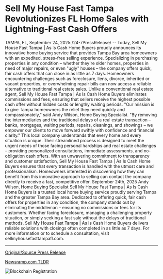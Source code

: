 # Sell My House Fast Tampa Revolutionizes FL Home Sales with Lightning-Fast Cash Offers

TAMPA, FL, September 24, 2025 /24-7PressRelease/ -- Today, Sell My House Fast Tampa | As Is Cash Home Buyers proudly announces its innovative home buying service that provides Tampa Bay area homeowners with an expedited, stress-free selling experience. Specializing in purchasing properties in any condition – whether they're older homes, properties in need of major repairs, or even "ugly" houses – the company offers quick, fair cash offers that can close in as little as 7 days.  Homeowners encountering challenges such as foreclosure, liens, divorce, inherited or vacant properties, or overwhelming repair bills can now access a reliable alternative to traditional real estate sales. Unlike a conventional real estate agent, Sell My House Fast Tampa | As Is Cash Home Buyers eliminates commissions and fees, ensuring that sellers receive the highest possible cash offer without hidden costs or lengthy waiting periods.  "Our mission is to give Tampa homeowners the relief they need quickly and compassionately," said Andy Wilson, Home Buying Specialist. "By removing the intermediaries and the traditional delays of a real estate transaction – banks, mortgages, waiting periods, repairs, cleanings, and showings – we empower our clients to move forward swiftly with confidence and financial clarity."  This local company understands that every home and every situation is unique. Their streamlined process is designed to meet the urgent needs of those facing personal hardships and real estate challenges – providing personalized consultations, immediate assessments, and no-obligation cash offers. With an unwavering commitment to transparency and customer satisfaction, Sell My House Fast Tampa | As Is Cash Home Buyers ensures that every transaction is handled with the utmost care and professionalism. Homeowners interested in discovering how they can benefit from this innovative approach to selling can contact the company directly to receive a fast, competitive offer.  September 24th, 2025 Andy Wilson, Home Buying Specialist  Sell My House Fast Tampa | As Is Cash Home Buyers is a trusted local home buying service proudly serving Tampa and the greater Tampa Bay area. Dedicated to offering quick, fair cash offers for properties in any condition, the company stands out by eliminating the middleman – ensuring no commissions or fees for its customers. Whether facing foreclosure, managing a challenging property situation, or simply seeking a fast sale without the delays of traditional methods, Sell My House Fast Tampa | As Is Cash Home Buyers delivers reliable solutions with closings often completed in as little as 7 days. For more information or to schedule a consultation, visit sellmyhousefasttampafl.com. 

---

[Original/Source Press Release](https://www.24-7pressrelease.com/press-release/527078/sell-my-house-fast-tampa-revolutionizes-fl-home-sales-with-lightning-fast-cash-offers)
                    

[Newsramp.com TLDR](https://newsramp.com/curated-news/tampa-cash-home-buyers-offer-7-day-closings-for-properties-in-any-condition/d9dbcd211e2da717d5eb2aca9e8b4663) 

 

 



![Blockchain Registration](https://cdn.newsramp.app/24-7PressRelease/qrcode/259/24/echoS1YZ.webp)